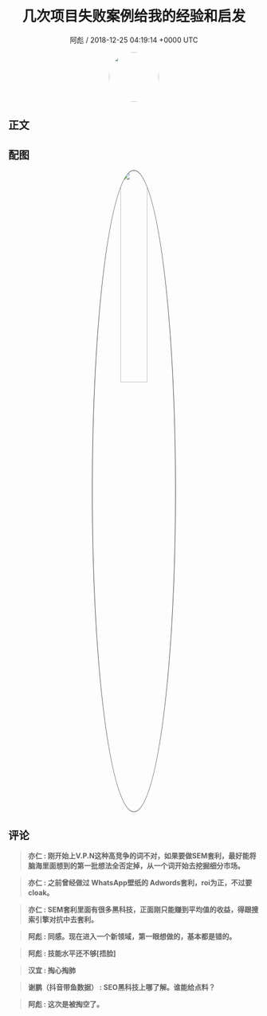 <h1 align="center">几次项目失败案例给我的经验和启发</h1>
<p align="center">
    <a>阿彪 / 2018-12-25 04:19:14 &#43;0000 UTC</a>
</p>

<div align="center">
    <img src="https://images.zsxq.com/Fua4BzMEn_S347UckJEd7Es5gK6w?e=1590940799&amp;token=kIxbL07-8jAj8w1n4s9zv64FuZZNEATmlU_Vm6zD:0j7Bgd_W1um-k0tOJYl6nykAOhQ=" width="100" height="100" style="border:1px solid;border-radius:50%; color:#ffffff"/>
</div>

## 正文

<div>

</div>

## 配图
<div class="image" align="center">

<img src="https://images.zsxq.com/FnptzDVJYRt-LLcVH1ZUpbIfOLvS?imageMogr2/auto-orient/thumbnail/800x/format/jpg/blur/1x0/quality/75&amp;e=1590940799&amp;token=kIxbL07-8jAj8w1n4s9zv64FuZZNEATmlU_Vm6zD:w7C8N5aNBMcl6_LBMO5zUd_R2cI=" width="33%" height="33%" style="border:1px solid;border-radius:50%; color:#3c3f41"/>

</div>

## 评论

<div align="left">
<div>

<blockquote >
<span> <strong>亦仁 : 刚开始上V.P.N这种高竞争的词不对，如果要做SEM套利，最好能将脑海里面想到的第一批想法全否定掉，从一个词开始去挖掘细分市场。 </strong></span>
</blockquote>

<blockquote >
<span> <strong>亦仁 : 之前曾经做过 WhatsApp壁纸的 Adwords套利，roi为正，不过要cloak。 </strong></span>
</blockquote>

<blockquote >
<span> <strong>亦仁 : SEM套利里面有很多黑科技，正面刚只能赚到平均值的收益，得跟搜索引擎对抗中去套利。 </strong></span>
</blockquote>

<blockquote >
<span> <strong>阿彪 : 同感。现在进入一个新领域，第一眼想做的，基本都是错的。 </strong></span>
</blockquote>

<blockquote >
<span> <strong>阿彪 : 技能水平还不够[捂脸] </strong></span>
</blockquote>

<blockquote >
<span> <strong>汉宜 : 掏心掏肺 </strong></span>
</blockquote>

<blockquote >
<span> <strong>谢鹏（抖音带鱼数据） : SEO黑科技上哪了解。谁能给点料？ </strong></span>
</blockquote>

<blockquote >
<span> <strong>阿彪 : 这次是被掏空了。 </strong></span>
</blockquote>

</div>
</div>